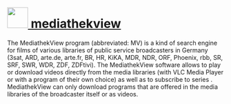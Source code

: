 # [<img src="https://cdn.rawgit.com/AdmiringWorm/chocolatey-packages/a44c4c4b2026cd04201b7d837fd95673a96dc6bc/icons/mediathekview.png" height="48" width="48" /> mediathekview](https://chocolatey.org/packages/mediathekview)

The MediathekView program (abbreviated: MV) is a kind of search engine for films of various libraries of public service broadcasters in Germany (3sat, ARD, arte.de, arte.fr, BR, HR, KiKA, MDR, NDR, ORF, Phoenix, rbb, SR, SRF, SWR, WDR, ZDF, ZDFtivi). The MediathekView software allows to play or download videos directly from the media libraries (with VLC Media Player or with a program of their own choice) as well as to subscribe to series . MediathekView can only download programs that are offered in the media libraries of the broadcaster itself or as videos.
